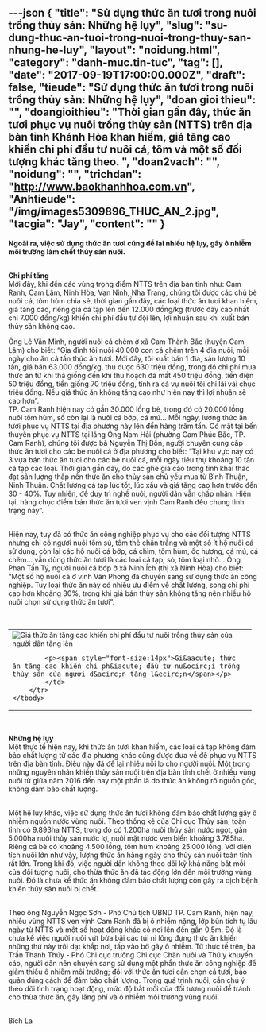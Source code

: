 ---json
{
    "title": "Sử dụng thức ăn tươi trong nuôi trồng thủy sản: Những hệ lụy",
    "slug": "su-dung-thuc-an-tuoi-trong-nuoi-trong-thuy-san-nhung-he-luy",
    "layout": "noidung.html",
    "category": "danh-muc.tin-tuc",
    "tag": [],
    "date": "2017-09-19T17:00:00.000Z",
    "draft": false,
    "tieude": "Sử dụng thức ăn tươi trong nuôi trồng thủy sản: Những hệ lụy",
    "doan gioi thieu": "",
    "doangioithieu": "Thời gian gần đây, thức ăn tươi phục vụ nuôi trồng thủy sản (NTTS) trên địa bàn tỉnh Khánh Hòa khan hiếm, giá tăng cao khiến chi phí đầu tư nuôi cá, tôm và một số đối tượng khác tăng theo. ",
    "doan2vach": "",
    "noidung": "",
    "trichdan": "http://www.baokhanhhoa.com.vn",
    "Anhtieude": "/img/images5309896_THUC_AN_2.jpg",
    "tacgia": "Jay",
    "__content__": ""
}
---
<p><span style="font-size:14px"><strong>Ngo&agrave;i ra, việc sử dụng thức ăn tươi cũng để lại nhiều hệ lụy, g&acirc;y &ocirc; nhiễm m&ocirc;i trường l&agrave;m chết thủy sản nu&ocirc;i.</strong></span></p>

<p><br />
<span style="font-size:14px"><strong>Chi ph&iacute; tăng</strong><br />
Mới đ&acirc;y, khi đến c&aacute;c v&ugrave;ng trọng điểm NTTS tr&ecirc;n địa b&agrave;n tỉnh như: Cam Ranh, Cam L&acirc;m, Ninh H&ograve;a, Vạn Ninh, Nha Trang, ch&uacute;ng t&ocirc;i được c&aacute;c chủ b&egrave; nu&ocirc;i c&aacute;, t&ocirc;m h&ugrave;m chia sẻ, thời gian gần đ&acirc;y, c&aacute;c loại thức ăn tươi khan hiếm, gi&aacute; tăng cao, ri&ecirc;ng gi&aacute; c&aacute; tạp l&ecirc;n đến 12.000 đồng/kg (trước đ&acirc;y cao nhất chỉ 7.000 đồng/kg) khiến chi ph&iacute; đầu tư đội l&ecirc;n, lợi nhuận sau khi xuất b&aacute;n thủy sản kh&ocirc;ng cao.</span></p>

<p><span style="font-size:14px">&Ocirc;ng L&ecirc; Văn Minh, người nu&ocirc;i c&aacute; chẽm ở x&atilde; Cam Th&agrave;nh Bắc (huyện Cam L&acirc;m) cho biết: &ldquo;Gia đ&igrave;nh t&ocirc;i nu&ocirc;i 40.000 con c&aacute; chẽm tr&ecirc;n 4 đ&igrave;a nu&ocirc;i, mỗi ng&agrave;y cho ăn cả tấn thức ăn tươi. Mới đ&acirc;y, t&ocirc;i xuất b&aacute;n 1 đ&igrave;a, sản lượng 10 tấn, gi&aacute; b&aacute;n 63.000 đồng/kg, thu được 630 triệu đồng, trong đ&oacute; chi ph&iacute; mua thức ăn từ khi thả giống đến khi thu hoạch đ&atilde; mất 450 triệu đồng, tiền điện 50 triệu đồng, tiền giống 70 triệu đồng, t&iacute;nh ra cả vụ nu&ocirc;i t&ocirc;i chỉ l&atilde;i v&agrave;i chục triệu đồng. Nếu gi&aacute; thức ăn kh&ocirc;ng tăng cao như hiện nay th&igrave; lợi nhuận sẽ cao hơn&rdquo;.<br />
TP. Cam Ranh hiện nay c&oacute; gần 30.000 lồng b&egrave;, trong đ&oacute; c&oacute; 20.000 lồng nu&ocirc;i t&ocirc;m h&ugrave;m, số c&ograve;n lại l&agrave; nu&ocirc;i c&aacute; bớp, c&aacute; m&uacute;&hellip; Mỗi ng&agrave;y, lượng thức ăn tươi phục vụ NTTS tại địa phương n&agrave;y l&ecirc;n đến h&agrave;ng trăm tấn. C&oacute; mặt tại bến thuyền phục vụ NTTS tại lăng &Ocirc;ng Nam Hải (phường Cam Ph&uacute;c Bắc, TP. Cam Ranh), ch&uacute;ng t&ocirc;i được b&agrave; Nguyễn Thị Bốn, người chuy&ecirc;n cung cấp thức ăn tươi cho c&aacute;c b&egrave; nu&ocirc;i c&aacute; ở địa phương cho biết: &ldquo;Tại khu vực n&agrave;y c&oacute; 3 vựa b&aacute;n thức ăn tươi cho c&aacute;c b&egrave; nu&ocirc;i c&aacute;, mỗi ng&agrave;y ti&ecirc;u thụ khoảng 10 tấn c&aacute; tạp c&aacute;c loại. Thời gian gần đ&acirc;y, do c&aacute;c ghe gi&atilde; c&agrave;o trong tỉnh khai th&aacute;c đạt sản lượng thấp n&ecirc;n thức ăn cho thủy sản chủ yếu mua từ B&igrave;nh Thuận, Ninh Thuận. Chất lượng c&aacute; tạp l&uacute;c tốt, l&uacute;c xấu v&agrave; gi&aacute; tăng cao hơn trước đến 30 - 40%. Tuy nhi&ecirc;n, để duy tr&igrave; nghề nu&ocirc;i, người d&acirc;n vẫn chấp nhận. Hiện tại, h&agrave;ng chục điểm b&aacute;n thức ăn tươi ven vịnh Cam Ranh đều chung t&igrave;nh trạng n&agrave;y&rdquo;. &nbsp;</span></p>

<p><br />
<span style="font-size:14px">Hiện nay, tuy đ&atilde; c&oacute; thức ăn c&ocirc;ng nghiệp phục vụ cho c&aacute;c đối tượng NTTS nhưng chỉ c&oacute; người nu&ocirc;i t&ocirc;m s&uacute;, t&ocirc;m thẻ ch&acirc;n trắng v&agrave; một số &iacute;t hộ nu&ocirc;i c&aacute; sử dụng, c&ograve;n lại c&aacute;c hộ nu&ocirc;i c&aacute; bớp, c&aacute; chim, t&ocirc;m h&ugrave;m, ốc hương, c&aacute; m&uacute;, c&aacute; chẽm&hellip; vẫn d&ugrave;ng thức ăn tươi l&agrave; c&aacute;c loại c&aacute; tạp, s&ograve;, t&ocirc;m loại nhỏ&hellip; &Ocirc;ng Phan Tấn T&yacute;, người nu&ocirc;i c&aacute; bớp ở x&atilde; Ninh &Iacute;ch (thị x&atilde; Ninh H&ograve;a) cho biết: &ldquo;Một số hộ nu&ocirc;i c&aacute; ở vịnh V&acirc;n Phong đ&atilde; chuyển sang sử dụng thức ăn c&ocirc;ng nghiệp. Tuy loại thức ăn n&agrave;y c&oacute; nhiều ưu điểm về chất lượng, song chi ph&iacute; cao hơn khoảng 30%, trong khi gi&aacute; b&aacute;n thủy sản kh&ocirc;ng tăng n&ecirc;n nhiều hộ nu&ocirc;i chọn sử dụng thức ăn tươi&rdquo;.</span></p>

<p>&nbsp;</p>

<table align="center" style="width:490px">
	<tbody>
		<tr>
			<td><span style="font-size:14px"><img alt="Giá thức ăn tăng cao khiến chi phí đầu tư nuôi trồng thủy sản của người dân tăng lên" src="http://baokhanhhoa.vn/dataimages/201709/original/images5309896_THUC_AN_2.jpg" /></span>

			<p><span style="font-size:14px">Gi&aacute; thức ăn tăng cao khiến chi ph&iacute; đầu tư nu&ocirc;i trồng thủy sản của người d&acirc;n tăng l&ecirc;n</span></p>
			</td>
		</tr>
	</tbody>
</table>

<p>&nbsp;</p>

<p><span style="font-size:14px"><strong>Những hệ lụy</strong><br />
Một thực tế hiện nay, khi thức ăn tươi khan hiếm, c&aacute;c loại c&aacute; tạp kh&ocirc;ng đảm bảo chất lượng từ c&aacute;c địa phương kh&aacute;c cũng được đưa về để phục vụ NTTS tr&ecirc;n địa b&agrave;n tỉnh. Điều n&agrave;y đ&atilde; để lại nhiều nỗi lo cho người nu&ocirc;i. Một trong những nguy&ecirc;n nh&acirc;n khiến thủy sản nu&ocirc;i tr&ecirc;n địa b&agrave;n tỉnh chết ở nhiều v&ugrave;ng nu&ocirc;i từ giữa năm 2016 đến nay một phần l&agrave; do thức ăn kh&ocirc;ng r&otilde; nguồn gốc, kh&ocirc;ng đảm bảo chất lượng.</span></p>

<p><br />
<span style="font-size:14px">Một hệ lụy kh&aacute;c, việc sử dụng thức ăn tươi kh&ocirc;ng đảm bảo chất lượng g&acirc;y &ocirc; nhiễm nguồn nước v&ugrave;ng nu&ocirc;i. Theo thống k&ecirc; của Chi cục Thủy sản, to&agrave;n tỉnh c&oacute; 9.893ha NTTS, trong đ&oacute; c&oacute; 1.200ha nu&ocirc;i thủy sản nước ngọt, gần 5.000ha nu&ocirc;i thủy sản nước lợ, nu&ocirc;i mặt nước ven biển khoảng 3.785ha. Ri&ecirc;ng c&aacute; b&egrave; c&oacute; khoảng 4.500 lồng, t&ocirc;m h&ugrave;m khoảng 25.000 lồng. Với diện t&iacute;ch nu&ocirc;i lớn như vậy, lượng thức ăn h&agrave;ng ng&agrave;y cho thủy sản nu&ocirc;i to&agrave;n tỉnh rất lớn. Trong khi đ&oacute;, việc người d&acirc;n kh&ocirc;ng theo d&otilde;i kỹ khả năng bắt mồi của đối tượng nu&ocirc;i, cho thừa thức ăn đ&atilde; t&aacute;c động lớn đến m&ocirc;i trường v&ugrave;ng nu&ocirc;i. Đ&oacute; l&agrave; chưa kể thức ăn kh&ocirc;ng đảm bảo chất lượng c&ograve;n g&acirc;y ra dịch bệnh khiến thủy sản nu&ocirc;i bị chết.</span></p>

<p><br />
<span style="font-size:14px">Theo &ocirc;ng Nguyễn Ngọc Sơn - Ph&oacute; Chủ tịch UBND TP. Cam Ranh, hiện nay, nhiều v&ugrave;ng NTTS ven vịnh Cam Ranh đ&atilde; bị &ocirc; nhiễm nặng, lớp b&ugrave;n t&iacute;ch tụ l&acirc;u ng&agrave;y từ NTTS v&agrave; một số hoạt động kh&aacute;c c&oacute; nơi l&ecirc;n đến gần 0,5m. Đ&oacute; l&agrave; chưa kể việc người nu&ocirc;i vứt bừa b&atilde;i c&aacute;c t&uacute;i ni l&ocirc;ng đựng thức ăn khiến những thứ n&agrave;y tr&ocirc;i dạt khắp nơi, tấp v&agrave;o bờ g&acirc;y &ocirc; nhiễm. Từ thực tế tr&ecirc;n, b&agrave; Trần Thanh Th&uacute;y - Ph&oacute; Chi cục trưởng Chi cục Chăn nu&ocirc;i v&agrave; Th&uacute; y khuyến c&aacute;o, người d&acirc;n n&ecirc;n chuyển sang sử dụng một phần thức ăn c&ocirc;ng nghiệp để giảm thiểu &ocirc; nhiễm m&ocirc;i trường; đối với thức ăn tươi cần chọn c&aacute; tươi, bảo quản đ&uacute;ng c&aacute;ch để đảm bảo chất lượng. Trong qu&aacute; tr&igrave;nh nu&ocirc;i, cần ch&uacute; &yacute; theo d&otilde;i t&igrave;nh trạng hoạt động, mức độ bắt mồi của đối tượng nu&ocirc;i để tr&aacute;nh cho thừa thức ăn, g&acirc;y l&atilde;ng ph&iacute; v&agrave; &ocirc; nhiễm m&ocirc;i trường v&ugrave;ng nu&ocirc;i.</span></p>

<p><br />
<span style="font-size:14px">B&iacute;ch La</span></p>
